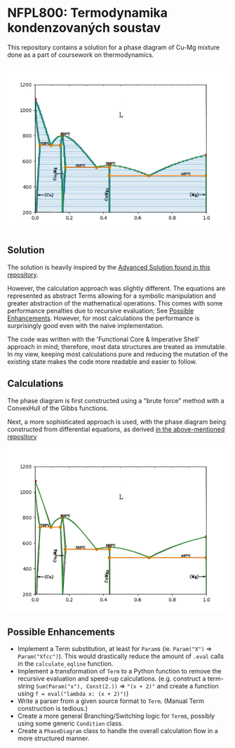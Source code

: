 # NFPL800: Termodynamika kondenzovaných soustav

This repository contains a solution for a phase diagram of Cu-Mg mixture done as a part of coursework on thermodynamics.

![CuMg Phase Diagram](CuMg_diagram-withCH.png)

## Solution

The solution is heavily inspired by
the [Advanced Solution found in this repository](https://gitlab.mff.cuni.cz/svitakda/termodynamika-kondenzovanych-soustav-zapoctovy-program).

However, the calculation approach was slightly different.
The equations are represented as abstract Terms allowing for a symbolic manipulation and greater abstraction of the
mathematical operations.
This comes with some performance penalties due to recursive evaluation;
See [Possible Enhancements](#possible-enhancements).
However, for most calculations the performance is surprisingly good even with the naive implementation.

The code was written with the 'Functional Core & Imperative Shell' approach in mind; therefore, most data structures are
treated as immutable.
In my view, keeping most calculations pure and reducing the mutation of the existing state makes the code more readable
and easier to follow.

## Calculations

The phase diagram is first constructed using a "brute force" method with a ConvexHull of the Gibbs functions.

Next, a more sophisticated approach is used, with the phase diagram being constructed from differential equations, as
derived [in the above-mentioned repository](https://gitlab.mff.cuni.cz/svitakda/termodynamika-kondenzovanych-soustav-zapoctovy-program)

![CuMg Phase Diagram without ConvexHull](CuMg_diagram-noCH.png)

## Possible Enhancements

- Implement a Term substitution, at least for `Param`s (ie. `Param("X")` => `Param("Xfcc")`).
  This would drastically reduce the amount of `.eval` calls in the `calculate_eqline` function.
- Implement a transformation of `Term` to a Python function to remove the recursive evaluation and speed-up
  calculations.
  (e.g. construct a term-string `Sum(Param("x"), Const(2.))` => `"(x + 2)"` and create a function
  using `f = eval("lambda x: (x + 2)")`)
- Write a parser from a given source format to `Term`. (Manual Term construction is tedious.)
- Create a more general Branching/Switching logic for `Term`s, possibly using some generic `Condition` class.
- Create a `PhaseDiagram` class to handle the overall calculation flow in a more structured manner.
